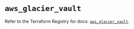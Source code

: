 # `aws_glacier_vault`

Refer to the Terraform Registry for docs: [`aws_glacier_vault`](https://registry.terraform.io/providers/hashicorp/aws/6.3.0/docs/resources/glacier_vault).
